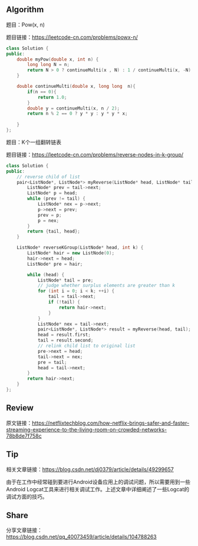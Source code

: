## Algorithm

题目：Pow(x, n)

题目链接：<https://leetcode-cn.com/problems/powx-n/>

```c++
class Solution {
public:
    double myPow(double x, int n) {
        long long N = n;
        return N > 0 ? continueMulti(x , N) : 1 / continueMulti(x, -N);
    }

    double continueMulti(double x, long long  n){
        if(n == 0){
            return 1.0;
        }
        double y = continueMulti(x, n / 2);
        return n % 2 == 0 ? y * y : y * y * x;
        
    }
};
```

题目：K个一组翻转链表

题目链接：<https://leetcode-cn.com/problems/reverse-nodes-in-k-group/>
```c++
class Solution {
public:
    // reverse child of list
    pair<ListNode*, ListNode*> myReverse(ListNode* head, ListNode* tail) {
        ListNode* prev = tail->next;
        ListNode* p = head;
        while (prev != tail) {
            ListNode* nex = p->next;
            p->next = prev;
            prev = p;
            p = nex;
        }
        return {tail, head};
    }

    ListNode* reverseKGroup(ListNode* head, int k) {
        ListNode* hair = new ListNode(0);
        hair->next = head;
        ListNode* pre = hair;

        while (head) {
            ListNode* tail = pre;
            // judge whether surplus elements are greater than k
            for (int i = 0; i < k; ++i) {
                tail = tail->next;
                if (!tail) {
                    return hair->next;
                }
            }
            ListNode* nex = tail->next;
            pair<ListNode*, ListNode*> result = myReverse(head, tail);
            head = result.first;
            tail = result.second;
            // relink child list to original list
            pre->next = head;
            tail->next = nex;
            pre = tail;
            head = tail->next;
        }
        return hair->next;
    }
};
```
## Review
原文链接：<https://netflixtechblog.com/how-netflix-brings-safer-and-faster-streaming-experience-to-the-living-room-on-crowded-networks-78b8de7f758c>


## Tip
相关文章链接：<https://blog.csdn.net/dj0379/article/details/49299657>

由于在工作中经常碰到要进行Android设备应用上的调试问题，所以需要用到一些Android Logcat工具来进行相关调试工作。上述文章中详细阐述了一些Logcat的调试方面的技巧。

## Share
分享文章链接：<https://blog.csdn.net/qq_40073459/article/details/104788263>
